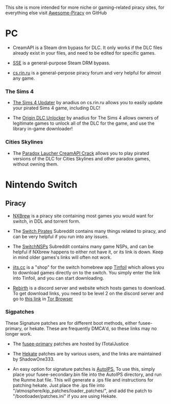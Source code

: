 This site is more intended for more niche or gaming-related piracy sites, for everything else visit [Awesome-Piracy](https://github.com/Igglybuff/awesome-piracy/blob/master/readme.md) on GitHub

# PC

- CreamAPI is a Steam drm bypass for DLC. It only works if the DLC files already exist in your files, and need to be edited for specific games.

- [SSE](https://github.com/MAXBURAOT/SmartSteamEmu) is a general-purpose Steam DRM bypass.

- [cs.rin.ru](cs.rin.ru/forum) is a general-perpose piracy forum and very helpful for almost any game.

### The Sims 4

- [The Sims 4 Updater](https://cs.rin.ru/forum/viewtopic.php?f=20&t=102519) by anadius on cs.rin.ru allows you to easily update your pirated Sims 4 game, including DLC!

- The [Origin DLC Unlocker](https://cs.rin.ru/forum/viewtopic.php?f=20&t=104412) by anadius for The Sims 4 allows owners of legitimate games to unlock all of the DLC for the game, and use the library in-game downloader!

### Cities Skylines

- The [Paradox Laucher CreamAPI Crack](https://mega.nz/folder/45YBwIxZ#fsZNZZu9twY2PVLgrB86fA) allows you to play pirated versions of the DLC for Cities Skylines and other paradox games, without owning them.

# Nintendo Switch

## Piracy

- [NXBrew](https://nxbrew.com/) is a piracy site containing most games you would want for switch, in DDL and torrent form.

- The [Switch Pirates](https://www.reddit.com/r/SwitchPirates/) Subreddit contains many things related to piracy, and can be very helpful if you run into any issues.

- The [SwitchNSPs](https://www.reddit.com/r/SwitchNSPs/) Subreddit contains many game NSPs, and can be helpful if NXbrew happens to either not have it, or its link is down. Keep in mind older games's links will often not work.

- [jits.cc](https://www.jits.cc) is a "shop" for the switch homebrew app [Tinfoil](https://www.tinfoil.io) which allows you to download games directly on to the switch. You simply enter the link into Tinfoil, and you can start downloading.

- [Rebirth](https://www.discord.io/rebirth-nx) is a discord server and website which hosts games to download. To get download links, you need to be level 2 on the discord server and go to [this link](http://2d72rfpqatjnwsuzzgftczair5cijrmxq7l5zjhmqk4hvc55p5bs2lyd.onion/) in [Tor Browser](https://www.torproject.org/download/)

### Sigpatches

These Signature patches are for different boot methods, either fusee-primary, or hekate. These are frequently DMCA'd, so these links may no longer work.

- The [fusee-primary](https://github.com/ITotalJustice/patches/releases) patches are hosted by ITotalJustice

- The [Hekate](https://gbatemp.net/threads/sigpatches-for-atmosphere-hekate-fss0-fusee-secondary-only.571543) patches are by various users, and the links are maintained by ShadowOne333.

- An easy option for signature patches is [AutoIPS.](https://gbatemp.net/threads/autoips-sig-patcher.574126/) To use this, simply place your fusee-secondary.bin file into the AutoIPS directory, and run the Runme.bat file. This will generate a .ips file and instructions for patching hekate. Just place the .ips file into "/atmosphere/kip_patches/loader_patches/", and add the patch to "/bootloader/patches.ini" if you are using Hekate.
